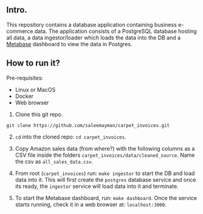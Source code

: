 ## Intro.

This repository contains a database application containing business e-commerce data. The
application consists of a PostgreSQL database hosting all data, a data ingestor/loader
which loads the data into the DB and a [Metabase](https://www.metabase.com/) dashboard to
view the data in Postgres.


## How to run it?

Pre-requisites:

- Linux or MacOS
- Docker
- Web browser

1. Clone this git repo.
```
git clone https://github.com/saleemayman/carpet_invoices.git
```

2. `cd` into the cloned repo: `cd carpet_invoices`.

3. Copy Amazon sales data (from where?) with the following columns as a CSV file inside the
folders `carpet_invoices/data/cleaned_source`. Name the csv as `all_sales_data.csv`.

4. From root (`carpet_invoices`) run: `make ingestor` to start the DB and load data into it.
This will first create the `postgres` database service and once its ready, the `ingestor` service will load data into it and terminate.

5. To start the Metabase dashboard, run: `make dashboard`. Once the service starts running,
check it in a web browser at: `localhost:3000`.